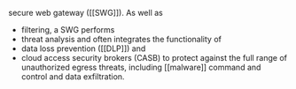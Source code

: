 secure web gateway ([[SWG]]). 
As well as 
- filtering, a SWG performs 
- threat analysis and often integrates the functionality of 
- data loss prevention ([[DLP]]) and 
- cloud access security brokers (CASB) to protect against the full range of unauthorized egress threats, including [[malware]] command and control and data exfiltration.